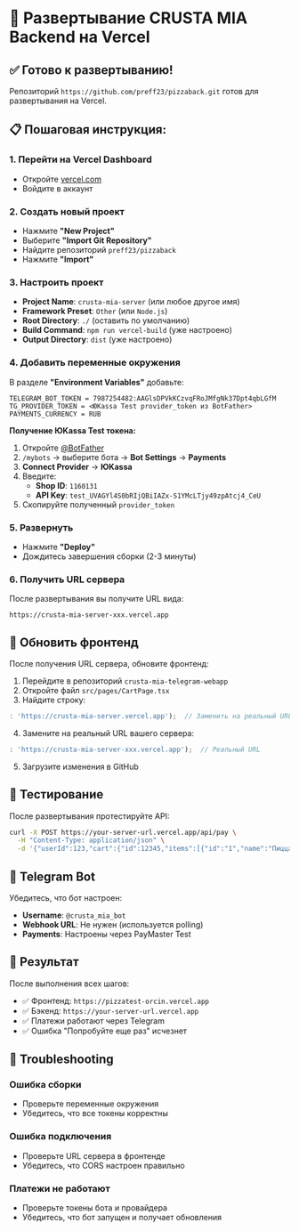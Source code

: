 # 🚀 Развертывание CRUSTA MIA Backend на Vercel

## ✅ Готово к развертыванию!

Репозиторий `https://github.com/preff23/pizzaback.git` готов для развертывания на Vercel.

## 📋 Пошаговая инструкция:

### 1. Перейти на Vercel Dashboard
- Откройте [vercel.com](https://vercel.com)
- Войдите в аккаунт

### 2. Создать новый проект
- Нажмите **"New Project"**
- Выберите **"Import Git Repository"**
- Найдите репозиторий `preff23/pizzaback`
- Нажмите **"Import"**

### 3. Настроить проект
- **Project Name**: `crusta-mia-server` (или любое другое имя)
- **Framework Preset**: `Other` (или `Node.js`)
- **Root Directory**: `./` (оставить по умолчанию)
- **Build Command**: `npm run vercel-build` (уже настроено)
- **Output Directory**: `dist` (уже настроено)

### 4. Добавить переменные окружения
В разделе **"Environment Variables"** добавьте:

```
TELEGRAM_BOT_TOKEN = 7987254482:AAGlsDPVkKCzvqFRoJMfgNk37Dpt4qbLGfM
TG_PROVIDER_TOKEN = <ЮKassa Test provider_token из BotFather>
PAYMENTS_CURRENCY = RUB
```

**Получение ЮKassa Test токена:**
1. Откройте [@BotFather](https://t.me/BotFather)
2. `/mybots` → выберите бота → **Bot Settings** → **Payments**
3. **Connect Provider** → **ЮKassa**
4. Введите:
   - **Shop ID**: `1160131`
   - **API Key**: `test_UVAGYl4S0bRIjQBiIAZx-S1YMcLTjy49zpAtcj4_CeU`
5. Скопируйте полученный `provider_token`

### 5. Развернуть
- Нажмите **"Deploy"**
- Дождитесь завершения сборки (2-3 минуты)

### 6. Получить URL сервера
После развертывания вы получите URL вида:
```
https://crusta-mia-server-xxx.vercel.app
```

## 🔗 Обновить фронтенд

После получения URL сервера, обновите фронтенд:

1. Перейдите в репозиторий `crusta-mia-telegram-webapp`
2. Откройте файл `src/pages/CartPage.tsx`
3. Найдите строку:
```typescript
: 'https://crusta-mia-server.vercel.app');  // Заменить на реальный URL
```
4. Замените на реальный URL вашего сервера:
```typescript
: 'https://crusta-mia-server-xxx.vercel.app');  // Реальный URL
```
5. Загрузите изменения в GitHub

## 🧪 Тестирование

После развертывания протестируйте API:

```bash
curl -X POST https://your-server-url.vercel.app/api/pay \
  -H "Content-Type: application/json" \
  -d '{"userId":123,"cart":{"id":12345,"items":[{"id":"1","name":"Пицца Маргарита","price":830,"qty":1}],"total":830}}'
```

## 📱 Telegram Bot

Убедитесь, что бот настроен:
- **Username**: `@crusta_mia_bot`
- **Webhook URL**: Не нужен (используется polling)
- **Payments**: Настроены через PayMaster Test

## 🎯 Результат

После выполнения всех шагов:
- ✅ Фронтенд: `https://pizzatest-orcin.vercel.app`
- ✅ Бэкенд: `https://your-server-url.vercel.app`
- ✅ Платежи работают через Telegram
- ✅ Ошибка "Попробуйте еще раз" исчезнет

## 🔧 Troubleshooting

### Ошибка сборки
- Проверьте переменные окружения
- Убедитесь, что все токены корректны

### Ошибка подключения
- Проверьте URL сервера в фронтенде
- Убедитесь, что CORS настроен правильно

### Платежи не работают
- Проверьте токены бота и провайдера
- Убедитесь, что бот запущен и получает обновления

